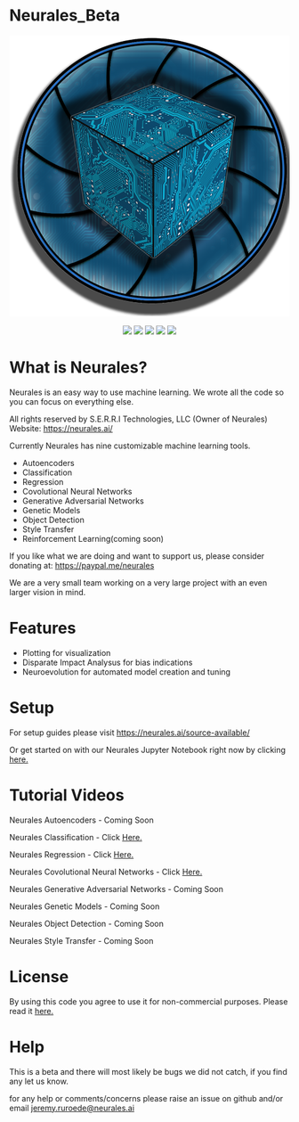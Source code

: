 # Neurales_Beta
<div align="center">
    <img src="/.github/Neurales_logo.png" width="600">
</div>
     
</p>
<p align="center">
    <a href="https://github.com/badges/shields/graphs/contributors" alt="Contributors">
        <img src="https://img.shields.io/badge/Version-0.0.1-blue" /></a>
    <a href="https://github.com/badges/shields/graphs/contributors" alt="Contributors">
        <img src="https://img.shields.io/badge/Linux-Stable-green" /></a>
    <a href="https://github.com/badges/shields/graphs/contributors" alt="Contributors">
        <img src="https://img.shields.io/badge/MacOS-Stable-green" /></a>
    <a href="https://github.com/badges/shields/graphs/contributors" alt="Contributors">
        <img src="https://img.shields.io/badge/Windows-Stable-green" /></a>
    <a href="https://github.com/badges/shields/graphs/contributors" alt="Contributors">
        <img src="https://img.shields.io/badge/Nvidia Jetson-Stable-green" /></a>
</p>

# What is Neurales?

Neurales is an easy way to use machine learning. We wrote all the code so you can focus on everything else.

All rights reserved by S.E.R.R.I Technologies, LLC (Owner of Neurales)
	Website: https://neurales.ai/
	

Currently Neurales has nine customizable machine learning tools.

* Autoencoders
* Classification 
* Regression 
* Covolutional Neural Networks
* Generative Adversarial Networks 
* Genetic Models 
* Object Detection
* Style Transfer
* Reinforcement Learning(coming soon)

If you like what we are doing and want to support us, please consider donating at: https://paypal.me/neurales

We are a very small team working on a very large project with an even larger vision in mind.
	
# Features
* Plotting for visualization
* Disparate Impact Analysus for bias indications
* Neuroevolution for automated model creation and tuning
	
# Setup
  
  For setup guides please visit https://neurales.ai/source-available/
  
  Or get started on with our Neurales Jupyter Notebook right now by clicking [here.](https://github.com/Neurales/Neurales_Beta/blob/main/neurales_main/Neurales_beta_guide.ipynb)


# Tutorial Videos

Neurales Autoencoders - Coming Soon

Neurales Classification - Click [Here.](https://www.youtube.com/watch?v=YgP1bvf6Zj4)

Neurales Regression - Click [Here.](https://www.youtube.com/watch?v=RBUA5gEKYZ4)

Neurales Covolutional Neural Networks - Click [Here.](https://www.youtube.com/watch?v=TRjXGjrBu5A)

Neurales Generative Adversarial Networks - Coming Soon

Neurales Genetic Models - Coming Soon

Neurales Object Detection - Coming Soon

Neurales Style Transfer - Coming Soon

# License

By using this code you agree to use it for non-commercial purposes.
Please read it [here.](https://github.com/Neurales/Neurales_Beta/blob/main/LICENSE)
  
# Help

This is a beta and there will most likely be bugs we did not catch, if you find any let us know.

for any help or comments/concerns please raise an issue on github and/or email jeremy.ruroede@neurales.ai
